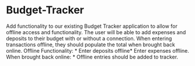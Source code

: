 # Budget-Tracker
Add functionality to our existing Budget Tracker application to allow for offline access and functionality. The user will be able to add expenses and deposits to their budget with or without a connection. When entering transactions offline, they should populate the total when brought back online. Offline Functionality: * Enter deposits offline* Enter expenses offline. When brought back online: * Offline entries should be added to tracker.
